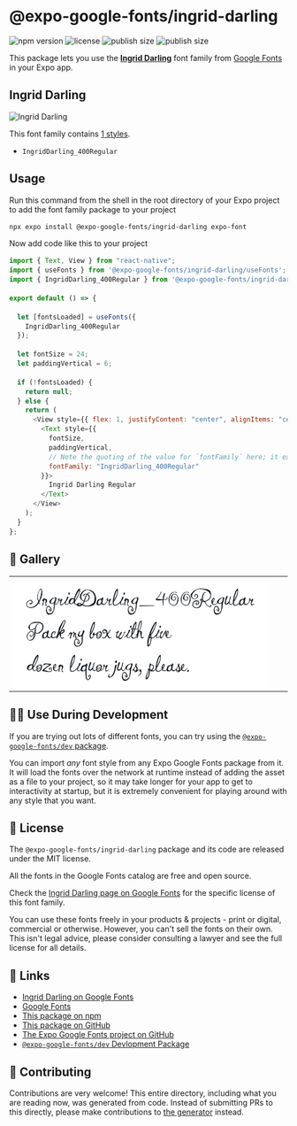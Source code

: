 # @expo-google-fonts/ingrid-darling

![npm version](https://flat.badgen.net/npm/v/@expo-google-fonts/ingrid-darling)
![license](https://flat.badgen.net/github/license/expo/google-fonts)
![publish size](https://flat.badgen.net/packagephobia/install/@expo-google-fonts/ingrid-darling)
![publish size](https://flat.badgen.net/packagephobia/publish/@expo-google-fonts/ingrid-darling)

This package lets you use the [**Ingrid Darling**](https://fonts.google.com/specimen/Ingrid+Darling) font family from [Google Fonts](https://fonts.google.com/) in your Expo app.

## Ingrid Darling

![Ingrid Darling](./font-family.png)

This font family contains [1 styles](#-gallery).

- `IngridDarling_400Regular`

## Usage

Run this command from the shell in the root directory of your Expo project to add the font family package to your project

```sh
npx expo install @expo-google-fonts/ingrid-darling expo-font
```

Now add code like this to your project

```js
import { Text, View } from "react-native";
import { useFonts } from '@expo-google-fonts/ingrid-darling/useFonts';
import { IngridDarling_400Regular } from '@expo-google-fonts/ingrid-darling/400Regular';

export default () => {

  let [fontsLoaded] = useFonts({
    IngridDarling_400Regular
  });

  let fontSize = 24;
  let paddingVertical = 6;

  if (!fontsLoaded) {
    return null;
  } else {
    return (
      <View style={{ flex: 1, justifyContent: "center", alignItems: "center" }}>
        <Text style={{
          fontSize,
          paddingVertical,
          // Note the quoting of the value for `fontFamily` here; it expects a string!
          fontFamily: "IngridDarling_400Regular"
        }}>
          Ingrid Darling Regular
        </Text>
      </View>
    );
  }
};
```

## 🔡 Gallery


||||
|-|-|-|
|![IngridDarling_400Regular](./400Regular/IngridDarling_400Regular.ttf.png)||||


## 👩‍💻 Use During Development

If you are trying out lots of different fonts, you can try using the [`@expo-google-fonts/dev` package](https://github.com/expo/google-fonts/tree/master/font-packages/dev#readme).

You can import _any_ font style from any Expo Google Fonts package from it. It will load the fonts over the network at runtime instead of adding the asset as a file to your project, so it may take longer for your app to get to interactivity at startup, but it is extremely convenient for playing around with any style that you want.


## 📖 License

The `@expo-google-fonts/ingrid-darling` package and its code are released under the MIT license.

All the fonts in the Google Fonts catalog are free and open source.

Check the [Ingrid Darling page on Google Fonts](https://fonts.google.com/specimen/Ingrid+Darling) for the specific license of this font family.

You can use these fonts freely in your products & projects - print or digital, commercial or otherwise. However, you can't sell the fonts on their own. This isn't legal advice, please consider consulting a lawyer and see the full license for all details.

## 🔗 Links

- [Ingrid Darling on Google Fonts](https://fonts.google.com/specimen/Ingrid+Darling)
- [Google Fonts](https://fonts.google.com/)
- [This package on npm](https://www.npmjs.com/package/@expo-google-fonts/ingrid-darling)
- [This package on GitHub](https://github.com/expo/google-fonts/tree/master/font-packages/ingrid-darling)
- [The Expo Google Fonts project on GitHub](https://github.com/expo/google-fonts)
- [`@expo-google-fonts/dev` Devlopment Package](https://github.com/expo/google-fonts/tree/master/font-packages/dev)

## 🤝 Contributing

Contributions are very welcome! This entire directory, including what you are reading now, was generated from code. Instead of submitting PRs to this directly, please make contributions to [the generator](https://github.com/expo/google-fonts/tree/master/packages/generator) instead.

